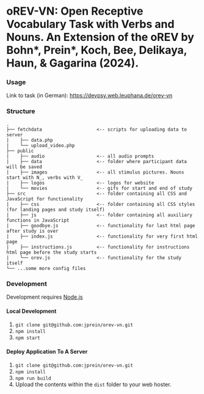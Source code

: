 # oREV-VN: Open Receptive Vocabulary Task with Verbs and Nouns. An Extension of the oREV by Bohn\*, Prein\*, Koch, Bee, Delikaya, Haun, & Gagarina (2024).

### Usage

Link to task (in German): https://devpsy.web.leuphana.de/orev-vn

### Structure

```
.
├── fetchdata                    <-- scripts for uploading data to server
|    ├── data.php
|    └── upload_video.php
├── public
|    ├── audio                   <-- all audio prompts
|    ├── data                    <-- folder where participant data will be saved
|    ├── images                  <-- all stimulus pictures. Nouns start with N_, verbs with V_
|    ├── logos                   <-- logos for website
|    └── movies                  <-- gifs for start and end of study
├── src                          <-- folder containing all CSS and JavaScript for functionality
|    ├── css                     <-- folder containing all CSS styles (for landing pages and study itself)
|    ├── js                      <-- folder containing all auxiliary functions in JavaScript
|    ├── goodbye.js              <-- functionality for last html page after study is over
|    ├── index.js                <-- functionality for very first html page
|    ├── instructions.js         <-- functionality for instructions html page before the study starts
|    └── orev.js                 <-- functionality for the study itself
└── ...some more config files

```

### Development

Development requires [Node.js](https://nodejs.org/en/)

#### Local Development

1. `git clone git@github.com:jprein/orev-vn.git`
1. `npm install`
1. `npm start`

#### Deploy Application To A Server

1. `git clone git@github.com:jprein/orev-vn.git`
1. `npm install`
1. `npm run build`
1. Upload the contents within the `dist` folder to your web hoster.
